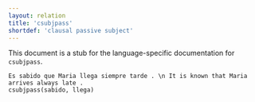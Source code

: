 ```yaml
---
layout: relation
title: 'csubjpass'
shortdef: 'clausal passive subject'
---
```


This document is a stub for the language-specific documentation
for `csubjpass`.


~~~ sdparse
Es sabido que Maria llega siempre tarde . \n It is known that Maria arrives always late .
csubjpass(sabido, llega)
~~~
